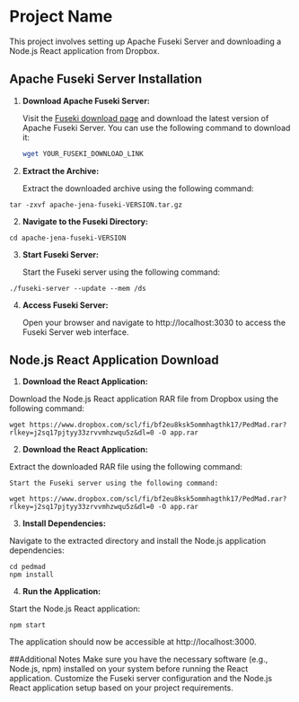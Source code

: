 # Project Name

This project involves setting up Apache Fuseki Server and downloading a Node.js React application from Dropbox.

## Apache Fuseki Server Installation

1. **Download Apache Fuseki Server:**

   Visit the [Fuseki download page](https://jena.apache.org/download/index.cgi) and download the latest version of Apache Fuseki Server. You can use the following command to download it:

   ```bash
   wget YOUR_FUSEKI_DOWNLOAD_LINK
 	```

1. **Extract the Archive:**

	Extract the downloaded archive using the following command:

 ``` 
 tar -zxvf apache-jena-fuseki-VERSION.tar.gz

 ```

2. **Navigate to the Fuseki Directory:**

  ``` 
cd apache-jena-fuseki-VERSION

 ```

3. **Start Fuseki Server:**

	Start the Fuseki server using the following command:
  ``` 
./fuseki-server --update --mem /ds

 ```

 4. **Access Fuseki Server:**

	Open your browser and navigate to http://localhost:3030 to access the Fuseki Server web interface.



## Node.js React Application Download



1. **Download the React Application:**

Download the Node.js React application RAR file from Dropbox using the following command:
  ``` 
wget https://www.dropbox.com/scl/fi/bf2eu8ksk5ommhagthk17/PedMad.rar?rlkey=j2sq17pjtyy33zrvvmhzwqu5z&dl=0 -O app.rar

 ```



2. **Download the React Application:**

Extract the downloaded RAR file using the following command:

	Start the Fuseki server using the following command:
  ``` 
wget https://www.dropbox.com/scl/fi/bf2eu8ksk5ommhagthk17/PedMad.rar?rlkey=j2sq17pjtyy33zrvvmhzwqu5z&dl=0 -O app.rar

 ```

3. **Install Dependencies:**

Navigate to the extracted directory and install the Node.js application dependencies:

  ``` 
cd pedmad
npm install
 ```

4. **Run the Application:**

Start the Node.js React application:

  ``` 
npm start

 ```

The application should now be accessible at http://localhost:3000.

##Additional Notes
Make sure you have the necessary software (e.g., Node.js, npm) installed on your system before running the React application.
Customize the Fuseki server configuration and the Node.js React application setup based on your project requirements.